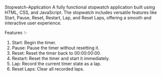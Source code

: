 Stopwatch-Application
A fully functional stopwatch application built using HTML, CSS, and JavaScript. The stopwatch includes versatile features like Start, Pause, Reset, Restart, Lap, and Reset Laps, offering a smooth and interactive user experience.

Features ✨
1. Start: Begin the timer.
2. Pause: Pause the timer without resetting it.
3. Reset: Reset the timer back to 00:00:00:00.
4. Restart: Reset the timer and start it immediately.
5. Lap: Record the current timer state as a lap.
6. Reset Laps: Clear all recorded laps.
